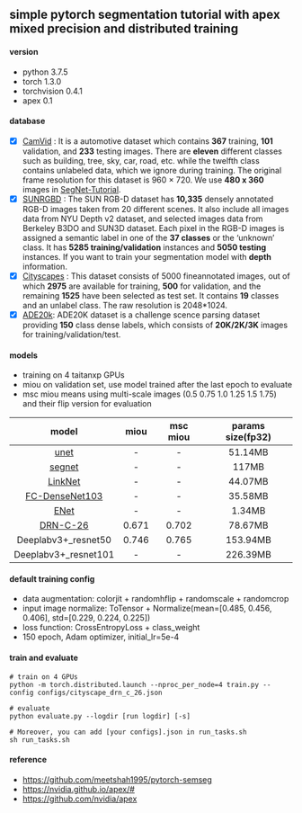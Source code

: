 ## simple pytorch segmentation tutorial with apex mixed precision and distributed training

#### version  
- python 3.7.5
- torch 1.3.0
- torchvision 0.4.1
- apex 0.1

#### database  

- [x] [CamVid](https://github.com/dtrimina/pytorch_segmentation_tutorial/tree/master/database/CamVid) : It is a automotive dataset which contains **367** training, **101** validation, and **233** testing images. There are **eleven** different classes such as building, tree, sky, car, road, etc. while the twelfth class contains unlabeled data, which we ignore during training. The original frame resolution for this dataset is 960 × 720. We use **480 x 360** images in [SegNet-Tutorial](https://github.com/alexgkendall/SegNet-Tutorial/tree/master/CamVid).
- [x] [SUNRGBD](https://github.com/dtrimina/pytorch_segmentation_tutorial/tree/master/database/SUNRGBD) : The SUN RGB-D dataset has **10,335** densely annotated RGB-D images taken from 20 different scenes. It also include all images data from NYU Depth v2 dataset, and selected images data from Berkeley B3DO and SUN3D dataset. Each pixel in the RGB-D images is assigned a semantic label in one of the **37 classes** or the ‘unknown’ class. It has **5285 training/validation** instances and **5050 testing** instances. If you want to train your segmentation model with **depth** information.
- [x] [Cityscapes](https://github.com/dtrimina/pytorch_segmentation_tutorial/tree/master/database/Cityscapes) : This dataset consists of 5000 fineannotated images, out of which **2975** are available for training, **500** for validation, and the remaining **1525** have been selected as test set. It contains **19** classes and an unlabel class. The raw resolution is 2048*1024.
- [x] [ADE20k](https://github.com/dtrimina/pytorch_segmentation_tutorial/tree/master/database/ADEChallengeData2016): ADE20K dataset is a challenge scence parsing dataset providing **150** class dense labels, which consists of **20K/2K/3K** images for training/validation/test.

#### models

- training on 4 taitanxp GPUs  
- miou on validation set, use model trained after the last epoch to evaluate  
- msc miou means using multi-scale images (0.5 0.75 1.0 1.25 1.5 1.75) and their flip version for evaluation  

model | miou | msc miou | params size(fp32) |  
:-: | :-: | :-: | :-:   
[unet](https://blog.dtrimina.cn/Segmentation/segmentation-2/) | - | - | 51.14MB |  
[segnet](https://blog.dtrimina.cn/Segmentation/segmentation-2/) | - | - | 117MB |   
[LinkNet](https://blog.dtrimina.cn/Segmentation/segmentation-3/) | - | - | 44.07MB |   
[FC-DenseNet103](https://blog.dtrimina.cn/Segmentation/segmentation-3/) | - | - | 35.58MB |  
[ENet](https://blog.dtrimina.cn/Segmentation/segmentation-3/) | - | - | 1.34MB |  
[DRN-C-26](https://blog.dtrimina.cn/Segmentation/segmentation-4/) | 0.671 | 0.702 | 78.67MB |   
Deeplabv3+_resnet50 | 0.746 | 0.765 | 153.94MB |  
Deeplabv3+_resnet101 | - | - | 226.39MB |  

#### default training config  

- data augmentation: colorjit + randomhflip + randomscale + randomcrop  
- input image normalize: ToTensor + Normalize(mean=[0.485, 0.456, 0.406], std=[0.229, 0.224, 0.225])
- loss function: CrossEntropyLoss + class_weight  
- 150 epoch, Adam optimizer, initial_lr=5e-4  

#### train and evaluate

```
# train on 4 GPUs
python -m torch.distributed.launch --nproc_per_node=4 train.py --config configs/cityscape_drn_c_26.json

# evaluate
python evaluate.py --logdir [run logdir] [-s] 

# Moreover, you can add [your configs].json in run_tasks.sh
sh run_tasks.sh
```

#### reference
- https://github.com/meetshah1995/pytorch-semseg  
- https://nvidia.github.io/apex/#  
- https://github.com/nvidia/apex  
